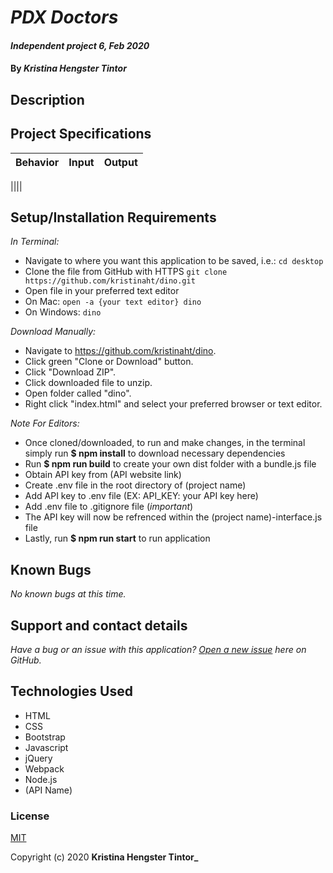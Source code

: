 # _PDX Doctors_

#### _Independent project 6, Feb 2020_

#### By _**Kristina Hengster Tintor**_

## Description





## Project Specifications

| Behavior | Input | Output |
|---|:---:|:---:|

||||

## Setup/Installation Requirements

_In Terminal:_

* Navigate to where you want this application to be saved, i.e.:
```cd desktop```
* Clone the file from GitHub with HTTPS
```git clone https://github.com/kristinaht/dino.git```
* Open file in your preferred text editor
* On Mac: ```open -a {your text editor} dino```
* On Windows: ```dino```

_Download Manually:_

* Navigate to https://github.com/kristinaht/dino.
* Click green "Clone or Download" button.
* Click "Download ZIP".
* Click downloaded file to unzip.
* Open folder called "dino".
* Right click "index.html" and select your preferred browser or text editor.

_Note For Editors:_ 
* Once cloned/downloaded, to run and make changes, in the terminal simply run **$ npm install** to download necessary dependencies
* Run **$ npm run build** to create your own dist folder with a bundle.js file
* Obtain API key from (API website link)
* Create .env file in the root directory of (project name)
* Add API key to .env file (EX: API_KEY: your API key here)
* Add .env file to .gitignore file (*important*)
* The API key will now be refrenced within the (project name)-interface.js file
* Lastly, run **$ npm run start** to run application

## Known Bugs

_No known bugs at this time._

## Support and contact details

_Have a bug or an issue with this application? [Open a new issue](https://github.com/kristinaht/dino) here on GitHub._

## Technologies Used

* HTML
* CSS
* Bootstrap
* Javascript
* jQuery
* Webpack
* Node.js
* (API Name)

### License

[MIT](https://choosealicense.com/licenses/mit/)

Copyright (c) 2020 **Kristina Hengster Tintor_**
